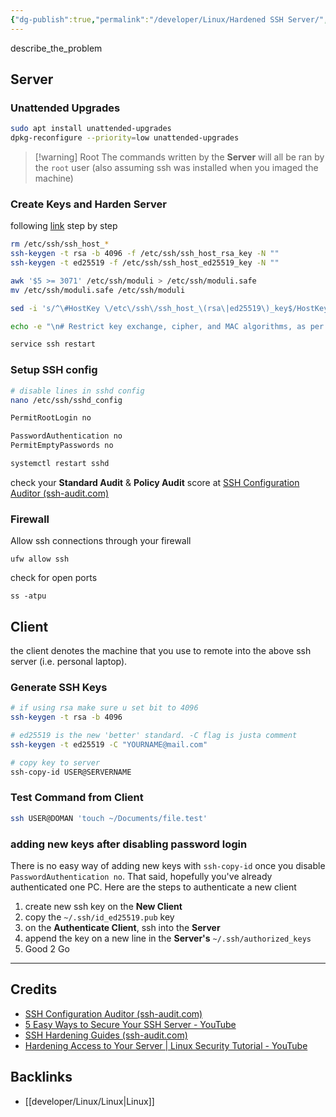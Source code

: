 ```yaml
---
{"dg-publish":true,"permalink":"/developer/Linux/Hardened SSH Server/","dgPassFrontmatter":true}
---
```


describe_the_problem

## Server

### Unattended Upgrades
```bash
sudo apt install unattended-upgrades
dpkg-reconfigure --priority=low unattended-upgrades
```

> [!warning] Root
> The commands written by the **Server** will all be ran by the `root` user (also assuming ssh was installed when you imaged the machine)

### Create Keys and Harden Server

following [link](https://www.sshaudit.com/hardening_guides.html#ubuntu_22_04_lts) step by step

```bash
rm /etc/ssh/ssh_host_*
ssh-keygen -t rsa -b 4096 -f /etc/ssh/ssh_host_rsa_key -N ""
ssh-keygen -t ed25519 -f /etc/ssh/ssh_host_ed25519_key -N ""
```

```bash
awk '$5 >= 3071' /etc/ssh/moduli > /etc/ssh/moduli.safe
mv /etc/ssh/moduli.safe /etc/ssh/moduli
```

```bash
sed -i 's/^\#HostKey \/etc\/ssh\/ssh_host_\(rsa\|ed25519\)_key$/HostKey \/etc\/ssh\/ssh_host_\1_key/g' /etc/ssh/sshd_config
```

```bash
echo -e "\n# Restrict key exchange, cipher, and MAC algorithms, as per sshaudit.com\n# hardening guide.\nKexAlgorithms sntrup761x25519-sha512@openssh.com,curve25519-sha256,curve25519-sha256@libssh.org,gss-curve25519-sha256-,diffie-hellman-group16-sha512,gss-group16-sha512-,diffie-hellman-group18-sha512,diffie-hellman-group-exchange-sha256\nCiphers chacha20-poly1305@openssh.com,aes256-gcm@openssh.com,aes128-gcm@openssh.com,aes256-ctr,aes192-ctr,aes128-ctr\nMACs hmac-sha2-256-etm@openssh.com,hmac-sha2-512-etm@openssh.com,umac-128-etm@openssh.com\nHostKeyAlgorithms ssh-ed25519,ssh-ed25519-cert-v01@openssh.com,sk-ssh-ed25519@openssh.com,sk-ssh-ed25519-cert-v01@openssh.com,rsa-sha2-512,rsa-sha2-512-cert-v01@openssh.com,rsa-sha2-256,rsa-sha2-256-cert-v01@openssh.com" > /etc/ssh/sshd_config.d/ssh-audit_hardening.conf
```

```bash
service ssh restart
```
### Setup SSH config
```bash
# disable lines in sshd config
nano /etc/ssh/sshd_config
```

```bash
PermitRootLogin no

PasswordAuthentication no
PermitEmptyPasswords no
```

```bash
systemctl restart sshd
```

check your **Standard Audit** & **Policy Audit** score at [SSH Configuration Auditor (ssh-audit.com)](https://ssh-audit.com/)

### Firewall

Allow ssh connections through your firewall
```shell
ufw allow ssh
```

check for open ports
```shell
ss -atpu
```

## Client

the client denotes the machine that you use to remote into the above ssh server (i.e. personal laptop).
### Generate SSH Keys
```bash
# if using rsa make sure u set bit to 4096
ssh-keygen -t rsa -b 4096 

# ed25519 is the new 'better' standard. -C flag is justa comment
ssh-keygen -t ed25519 -C "YOURNAME@mail.com"

# copy key to server
ssh-copy-id USER@SERVERNAME
```

### Test Command from Client
```bash
ssh USER@DOMAN 'touch ~/Documents/file.test'
```

### adding new keys after disabling password login
There is no easy way of adding new keys with `ssh-copy-id` once you disable `PasswordAuthentication no`. That said, hopefully you've already authenticated one PC. Here are the steps to authenticate a new client
1. create new ssh key on the **New Client**
2. copy the `~/.ssh/id_ed25519.pub` key
3. on the **Authenticate Client**, ssh into the **Server**
4. append the key on a new line in the **Server's** `~/.ssh/authorized_keys`
5. Good 2 Go

---
## Credits
- [SSH Configuration Auditor (ssh-audit.com)](https://ssh-audit.com/)
- [5 Easy Ways to Secure Your SSH Server - YouTube](https://www.youtube.com/watch?v=l1iu3iZq1aQ)
- [SSH Hardening Guides (ssh-audit.com)](https://ssh-audit.com/hardening_guides.html)
- [Hardening Access to Your Server | Linux Security Tutorial - YouTube](https://www.youtube.com/watch?v=eeaFoZlSq6I&pp=ygUYaG93IHRvIGhhcmRlbiBzc2ggc2VydmVy)
## Backlinks
- [[developer/Linux/Linux\|Linux]]